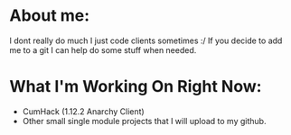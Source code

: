 # About me:
I dont really do much I just code clients sometimes :/
If you decide to add me to a git I can help do some stuff when needed.
# What I'm Working On Right Now:
* CumHack (1.12.2 Anarchy Client)
* Other small single module projects that I will upload to my github.
